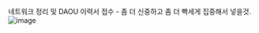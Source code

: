 네트워크 정리 및 DAOU 이력서 접수 - 좀 더 신중하고 좀 더 빡세게 집중해서 넣을것.
![image](https://github.com/PocachipMind/TIL/assets/101550112/ff3892aa-987d-46af-bf01-e23c33771723)
